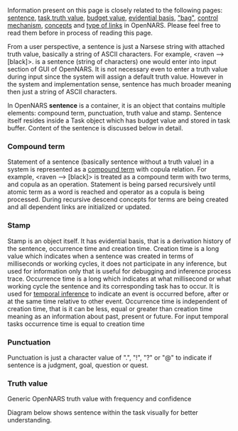Information present on this page is closely related to the following pages: [sentence](https://github.com/opennars/opennars/wiki/Sentence:-types,-format), [task](https://github.com/opennars/opennars/wiki/Tasks-Management-in-OpenNARS),[truth value](https://github.com/opennars/opennars/wiki/Truth-Value:-Definition-and-Examples), [budget value](https://github.com/opennars/opennars/wiki/Budget-Value), [evidential basis](https://github.com/opennars/opennars/wiki/Data-structure-for-evidential-basis,-beliefs-and-goals), ["bag"](https://github.com/opennars/opennars/wiki/System-Memory-(bag,-overall-structure)), [control mechanism](https://github.com/opennars/opennars/wiki/Working-Cycle), [concepts](https://github.com/opennars/opennars/wiki/Concept-Object:-Content-and-Attributes) and [type of links](https://github.com/opennars/opennars/wiki/Types-of-Links:-task-and-term-links) in OpenNARS. Please feel free to read them before in process of reading this page.

From a user perspective, a sentence is just a Narsese string with attached truth value, basically a string of ASCII characters. For example, <raven --> [black]>. is a sentence (string of characters) one would enter into input section of GUI of OpenNARS. It is not necessary even to enter a truth value during input since the system will assign a default truth value. However in the system and implementation sense, sentence has much broader meaning then just a string of ASCII characters.  

In OpenNARS **sentence** is a container, it is an object that contains multiple elements: compound term, punctuation, truth value and stamp. Sentence itself resides inside a Task object which has budget value and stored in task buffer. Content of the sentence is discussed below in detail.

### Compound term
Statement of a sentence (basically sentence without a truth value) in a system is represented as a [compound term](https://github.com/opennars/opennars/wiki/Term:-types,-format) with copula relation. For example, <raven --> [black]> is treated as a compound term with two terms, and copula as an operation. Statement is being parsed recursively until atomic term as a word is reached and operator as a copula is being processed. During recursive descend concepts for terms are being created and all dependent links are initialized or updated.

### Stamp
Stamp is an object itself. It has evidential basis, that is a derivation history of the sentence, occurrence time and creation time. Creation time is a long value which indicates when a sentence was created in terms of milliseconds or working cycles, it does not participate in any inference, but used for information only that is useful for debugging and inference process trace. Occurrence time is a long which indicates at what millisecond or what working cycle the sentence and its corresponding task has to occur. It is used for [temporal inference](https://github.com/opennars/opennars/wiki/Temporal-Inference) to indicate an event is occurred before, after or at the same time relative to other event. Occurrence time is independent of creation time, that is it can be less, equal or greater than creation time meaning as an information about past, present or future. For input temporal tasks occurrence time is equal to creation time     

### Punctuation
Punctuation is just a character value of ".", "!", "?" or "@" to indicate if sentence is a judgment, goal, question or quest.

### Truth value
Generic OpenNARS truth value with frequency and confidence

Diagram below shows sentence within the task visually for better understanding.


